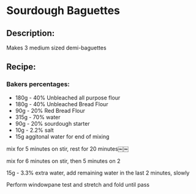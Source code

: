 # Sourdough Baguettes

## Description:
Makes 3 medium sized demi-baguettes


## Recipe:

### Bakers percentages: ###
- 180g - 40% Unbleached all purpose flour
- 180g - 40% Unbleached Bread Flour
- 90g - 20% Red Bread Flour
- 315g - 70% water
- 90g - 20% sourdough starter
- 10g - 2.2% salt
- 15g aggitonal water for end of mixing

mix for 5 minutes on stir, rest for 20 minutes￼￼


mix for 6 minutes on stir, then 5 minutes on 2

15g - 3.3% extra water, add remaining water in the last 2 minutes, slowly

Perform windowpane test and stretch and fold until pass
